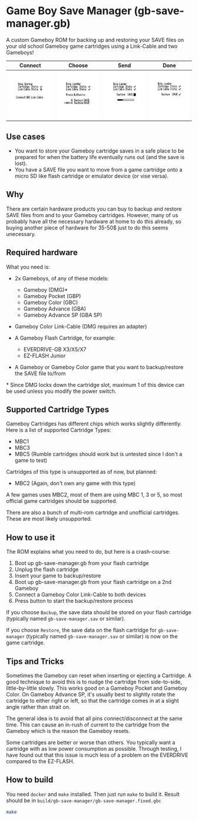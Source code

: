 # Game Boy Save Manager (gb-save-manager.gb)
A custom Gameboy ROM for backing up and restoring your SAVE files on your old school Gameboy game cartridges using a Link-Cable and two Gameboys!

Connect | Choose | Send | Done
:---:|:---:|:---:|:---:
<img src="screenshots/connect_cable.png" alt="isolated" height="128"/>  | <img src="screenshots/press_btn.png" alt="isolated" height="128"/> | <img src="screenshots/progress.png" alt="isolated" height="128"/> | <img src="screenshots/done.png" alt="isolated" height="128"/>

## Use cases
* You want to store your Gameboy cartridge saves in a safe place to be prepared for when the battery life eventually runs out (and the save is lost).
* You have a SAVE file you want to move from a game cartridge onto a micro SD like flash cartridge or emulator device (or vise versa).

## Why
There are certain hardware products you can buy to backup and restore SAVE files from and to your Gameboy cartridges. However, many of us probably have all the necessary hardware at home to do this already, so buying another piece of hardware for 35-50$ just to do this seems unecessary.

## Required hardware
What you need is:
* 2x Gameboys, of any of these models: 
  * Gameboy (DMG)*
  * Gameboy Pocket (GBP)
  * Gameboy Color (GBC)
  * Gameboy Advance (GBA)
  * Gameboy Advance SP (GBA SP)

* Gameboy Color Link-Cable (DMG requires an adapter)
* A Gameboy Flash Cartridge, for example:
  * EVERDRIVE-GB X3/X5/X7
  * EZ-FLASH Junior
* A Gameboy or Gameboy Color game that you want to backup/restore the SAVE file to/from

\* Since DMG locks down the cartridge slot, maximum 1 of this device can be used unless you modify the power switch.

## Supported Cartridge Types
Gameboy Cartridges has different chips which works slightly differently. Here is a list of supported Cartridge Types:

* MBC1
* MBC3
* MBC5 (Rumble cartridges should work but is untested since I don't a game to test)

Cartridges of this type is unsupported as of now, but planned:
* MBC2 (Again, don't own any game with this type)

A few games uses MBC2, most of them are using MBC 1, 3 or 5, so most official game cartridges should be supported.

There are also a bunch of multi-rom cartridge and unofficial cartridges. These are most likely unsupported.

## How to use it

The ROM explains what you need to do, but here is a crash-course:
1. Boot up gb-save-manager.gb from your flash cartridge
2. Unplug the flash cartridge
3. Insert your game to backup/restore
4. Boot up gb-save-manager.gb from your flash cartridge on a 2nd Gameboy
5. Connect a Gameboy Color Link-Cable to both devices
6. Press button to start the backup/restore process

If you choose `Backup`, the save data should be stored on your flash cartridge (typically named `gb-save-manager.sav` or similar).

If you choose `Restore`, the save data on the flash cartridge for `gb-save-manager` (typically named `gb-save-manager.sav` or similar) is now on the game cartridge.

## Tips and Tricks
Sometimes the Gameboy can reset when inserting or ejecting a Cartridge. A good technique to avoid this is to nudge the cartridge from side-to-side, little-by-little slowly. This works good on a Gameboy Pocket and Gameboy Color. On Gameboy Advance SP, it's usually best to slightly rotate the cartridge to either right or left, so that the cartridge comes in at a slight angle rather than strait on.

The general idea is to avoid that all pins connect/disconnect at the same time. This can cause an in-rush of current to the cartridge from the Gameboy which is the reason the Gameboy resets.

Some cartridges are better or worse than others. You typically want a cartridge with as low power consumption as possible. Through testing, I have found out that this issue is much less of a problem on the EVERDRIVE compared to the EZ-FLASH.

## How to build

You need `docker` and `make` installed. Then just run `make` to build it. Result should be in `build/gb-save-manager/gb-save-manager.fixed.gbc`

```bash
make
```
